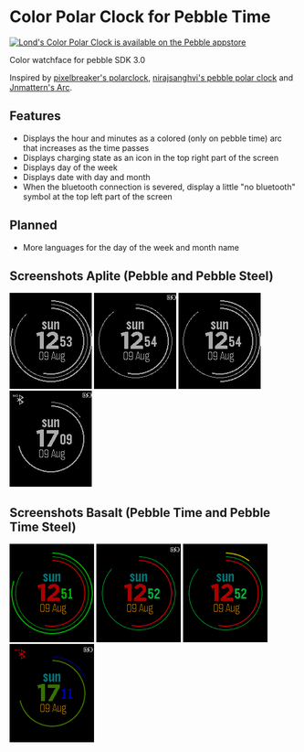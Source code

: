 # Color Polar Clock for Pebble Time

[![Lond's Color Polar Clock is available on the Pebble appstore](http://pblweb.com/badge/55c61d58205929bf98000016/orange/small/)](https://apps.getpebble.com/applications/55c61d58205929bf98000016)

Color watchface for pebble SDK 3.0

Inspired by [pixelbreaker's polarclock](http://blog.pixelbreaker.com/polarclock), [nirajsanghvi's pebble polar clock](https://github.com/nirajsanghvi/pebble) and [Jnmattern's Arc](https://github.com/Jnmattern/Arc).

Features
--------
* Displays the hour and minutes as a colored (only on pebble time) arc that increases as the time passes
* Displays charging state as an icon in the top right part of the screen
* Displays day of the week
* Displays date with day and month
* When the bluetooth connection is severed, display a little "no bluetooth" symbol at the top left part of the screen

Planned
-------
* More languages for the day of the week and month name

Screenshots Aplite (Pebble and Pebble Steel)
-----------
![screenshot aplite](screenshots/aplite1.png)
![screenshot aplite](screenshots/aplite2.png)
![screenshot aplite](screenshots/aplite3.png)
![screenshot aplite](screenshots/aplite4.png)

Screenshots Basalt (Pebble Time and Pebble Time Steel)
-----------
![screenshot basalt](screenshots/basalt1.png)
![screenshot basalt](screenshots/basalt2.png)
![screenshot basalt](screenshots/basalt3.png)
![screenshot basalt](screenshots/basalt4.png)
